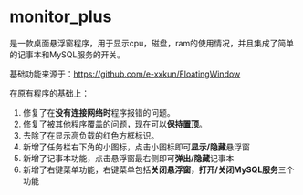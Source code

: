 # monitor_plus

是一款桌面悬浮窗程序，用于显示cpu，磁盘，ram的使用情况，并且集成了简单的记事本和MySQL服务的开关。

基础功能来源于：https://github.com/e-xxkun/FloatingWindow

在原有程序的基础上：

1. 修复了在**没有连接网络时**程序报错的问题。
2. 修复了被其他程序覆盖的问题，现在可以**保持置顶**。
3. 去除了在显示高负载的红色方框标识。
4. 新增了任务栏右下角的小图标，点击小图标即可**显示/隐藏**悬浮窗
5. 新增了记事本功能，点击悬浮窗最右侧即可**弹出/隐藏**记事本
6. 新增了右键菜单功能，右键菜单包括**关闭悬浮窗，打开/关闭MySQL服务**三个功能